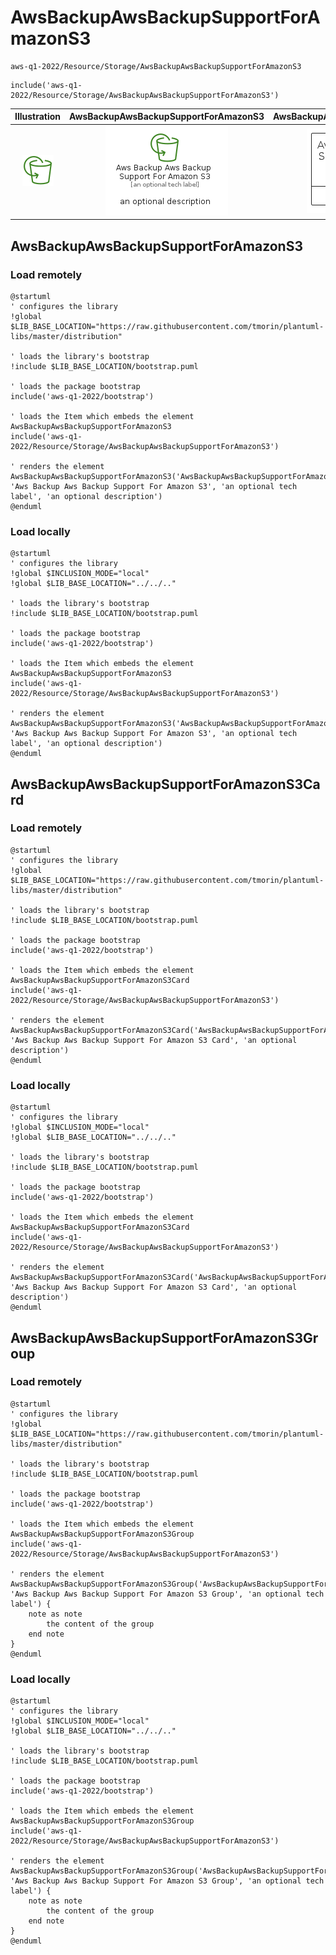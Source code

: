 # AwsBackupAwsBackupSupportForAmazonS3


```text
aws-q1-2022/Resource/Storage/AwsBackupAwsBackupSupportForAmazonS3
```

```text
include('aws-q1-2022/Resource/Storage/AwsBackupAwsBackupSupportForAmazonS3')
```



| Illustration | AwsBackupAwsBackupSupportForAmazonS3 | AwsBackupAwsBackupSupportForAmazonS3Card | AwsBackupAwsBackupSupportForAmazonS3Group |
| :---: | :---: | :---: | :---: |
| ![illustration for Illustration](../../../aws-q1-2022/Resource/Storage/AwsBackupAwsBackupSupportForAmazonS3.png) | ![illustration for AwsBackupAwsBackupSupportForAmazonS3](../../../aws-q1-2022/Resource/Storage/AwsBackupAwsBackupSupportForAmazonS3.Local.png) | ![illustration for AwsBackupAwsBackupSupportForAmazonS3Card](../../../aws-q1-2022/Resource/Storage/AwsBackupAwsBackupSupportForAmazonS3Card.Local.png) | ![illustration for AwsBackupAwsBackupSupportForAmazonS3Group](../../../aws-q1-2022/Resource/Storage/AwsBackupAwsBackupSupportForAmazonS3Group.Local.png) |




## AwsBackupAwsBackupSupportForAmazonS3

### Load remotely
```plantuml
@startuml
' configures the library
!global $LIB_BASE_LOCATION="https://raw.githubusercontent.com/tmorin/plantuml-libs/master/distribution"

' loads the library's bootstrap
!include $LIB_BASE_LOCATION/bootstrap.puml

' loads the package bootstrap
include('aws-q1-2022/bootstrap')

' loads the Item which embeds the element AwsBackupAwsBackupSupportForAmazonS3
include('aws-q1-2022/Resource/Storage/AwsBackupAwsBackupSupportForAmazonS3')

' renders the element
AwsBackupAwsBackupSupportForAmazonS3('AwsBackupAwsBackupSupportForAmazonS3', 'Aws Backup Aws Backup Support For Amazon S3', 'an optional tech label', 'an optional description')
@enduml
```

### Load locally
```plantuml
@startuml
' configures the library
!global $INCLUSION_MODE="local"
!global $LIB_BASE_LOCATION="../../.."

' loads the library's bootstrap
!include $LIB_BASE_LOCATION/bootstrap.puml

' loads the package bootstrap
include('aws-q1-2022/bootstrap')

' loads the Item which embeds the element AwsBackupAwsBackupSupportForAmazonS3
include('aws-q1-2022/Resource/Storage/AwsBackupAwsBackupSupportForAmazonS3')

' renders the element
AwsBackupAwsBackupSupportForAmazonS3('AwsBackupAwsBackupSupportForAmazonS3', 'Aws Backup Aws Backup Support For Amazon S3', 'an optional tech label', 'an optional description')
@enduml
```

## AwsBackupAwsBackupSupportForAmazonS3Card

### Load remotely
```plantuml
@startuml
' configures the library
!global $LIB_BASE_LOCATION="https://raw.githubusercontent.com/tmorin/plantuml-libs/master/distribution"

' loads the library's bootstrap
!include $LIB_BASE_LOCATION/bootstrap.puml

' loads the package bootstrap
include('aws-q1-2022/bootstrap')

' loads the Item which embeds the element AwsBackupAwsBackupSupportForAmazonS3Card
include('aws-q1-2022/Resource/Storage/AwsBackupAwsBackupSupportForAmazonS3')

' renders the element
AwsBackupAwsBackupSupportForAmazonS3Card('AwsBackupAwsBackupSupportForAmazonS3Card', 'Aws Backup Aws Backup Support For Amazon S3 Card', 'an optional description')
@enduml
```

### Load locally
```plantuml
@startuml
' configures the library
!global $INCLUSION_MODE="local"
!global $LIB_BASE_LOCATION="../../.."

' loads the library's bootstrap
!include $LIB_BASE_LOCATION/bootstrap.puml

' loads the package bootstrap
include('aws-q1-2022/bootstrap')

' loads the Item which embeds the element AwsBackupAwsBackupSupportForAmazonS3Card
include('aws-q1-2022/Resource/Storage/AwsBackupAwsBackupSupportForAmazonS3')

' renders the element
AwsBackupAwsBackupSupportForAmazonS3Card('AwsBackupAwsBackupSupportForAmazonS3Card', 'Aws Backup Aws Backup Support For Amazon S3 Card', 'an optional description')
@enduml
```

## AwsBackupAwsBackupSupportForAmazonS3Group

### Load remotely
```plantuml
@startuml
' configures the library
!global $LIB_BASE_LOCATION="https://raw.githubusercontent.com/tmorin/plantuml-libs/master/distribution"

' loads the library's bootstrap
!include $LIB_BASE_LOCATION/bootstrap.puml

' loads the package bootstrap
include('aws-q1-2022/bootstrap')

' loads the Item which embeds the element AwsBackupAwsBackupSupportForAmazonS3Group
include('aws-q1-2022/Resource/Storage/AwsBackupAwsBackupSupportForAmazonS3')

' renders the element
AwsBackupAwsBackupSupportForAmazonS3Group('AwsBackupAwsBackupSupportForAmazonS3Group', 'Aws Backup Aws Backup Support For Amazon S3 Group', 'an optional tech label') {
    note as note
        the content of the group
    end note
}
@enduml
```

### Load locally
```plantuml
@startuml
' configures the library
!global $INCLUSION_MODE="local"
!global $LIB_BASE_LOCATION="../../.."

' loads the library's bootstrap
!include $LIB_BASE_LOCATION/bootstrap.puml

' loads the package bootstrap
include('aws-q1-2022/bootstrap')

' loads the Item which embeds the element AwsBackupAwsBackupSupportForAmazonS3Group
include('aws-q1-2022/Resource/Storage/AwsBackupAwsBackupSupportForAmazonS3')

' renders the element
AwsBackupAwsBackupSupportForAmazonS3Group('AwsBackupAwsBackupSupportForAmazonS3Group', 'Aws Backup Aws Backup Support For Amazon S3 Group', 'an optional tech label') {
    note as note
        the content of the group
    end note
}
@enduml
```

